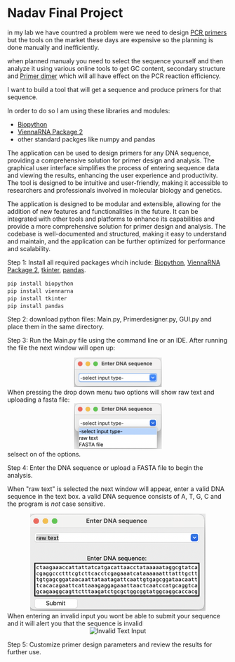 # Nadav Final Project

in my lab we have countred a problem were we need to design [PCR primers](https://www.youtube.com/watch?v=NODrmBHHni8&ab_channel=Henrik%27sLab) but the tools on the market these days are expensive so the planning is done manually and inefficiently.

when planned manualy you need to select the sequence yourself and then analyze it using various online tools to get GC content, secondary structure and [Primer dimer](https://kilobaser.com/the-pain-of-primer-dimer/) which will all have effect on the PCR reaction efficiency.

I want to build a tool that will get a sequence and produce primers for that sequence.

In order to do so I am using these libraries and modules:

- [Biopython](https://biopython.org/)
- [ViennaRNA Package 2](https://www.tbi.univie.ac.at/RNA/documentation.html#)
- other standard packges like numpy and pandas

The application can be used to design primers for any DNA sequence, providing a comprehensive solution for primer design and analysis. The graphical user interface simplifies the process of entering sequence data and viewing the results, enhancing the user experience and productivity. The tool is designed to be intuitive and user-friendly, making it accessible to researchers and professionals involved in molecular biology and genetics.

The application is designed to be modular and extensible, allowing for the addition of new features and functionalities in the future. It can be integrated with other tools and platforms to enhance its capabilities and provide a more comprehensive solution for primer design and analysis. The codebase is well-documented and structured, making it easy to understand and maintain, and the application can be further optimized for performance and scalability.


Step 1: Install all required packages whcih include: [Biopython](https://biopython.org/), [ViennaRNA Package 2](https://www.tbi.univie.ac.at/RNA/documentation.html#), [tkinter](https://docs.python.org/3/library/tkinter.html), [pandas](https://pandas.pydata.org/pandas-docs/stable/getting_started/install.html).

```python
pip install biopython
pip install viennarna
pip install tkinter
pip install pandas
```

Step 2: download python files: Main.py, Primerdesigner.py, GUI.py and place them in the same directory.

Step 3: Run the Main.py file using the command line or an IDE. After running the file the next window will open up:
<div align="center">
    <img src="Pictures/start_menu.png" alt="Start Menu" width="200">
</div>
When pressing the drop down menu two options will show raw text and uploading a fasta file:
<div align="center">
    <img src="Pictures/start_dropdown.png" alt="Dropdown Menu" width="200">
</div>
selsect on of the options.

Step 4: Enter the DNA sequence or upload a FASTA file to begin the analysis.

When "raw text" is selected the next window will appear, enter a valid DNA sequence in the text box. a valid DNA sequence consists of A, T, G, C and the program is *not* case sensitive.
<div align="center">
    <img src="Pictures/textInput.png" alt="Raw Text Input" width="400">
</div>
When entering an invalid input you wont be able to submit your sequence and it will alert you that the sequence is invalid
<div align="center">
    <img src="Pictures/invalid_textiInput.png" alt="Invalid Text Input" width="400">
</div>

Step 5: Customize primer design parameters and review the results for further use.






